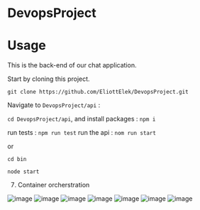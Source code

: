 # DevopsProject

# Usage
  
  This is the back-end of our chat application. 
  
  Start by cloning this project. 
  
  `git clone https://github.com/EliottElek/DevopsProject.git`
  
  Navigate to `DevopsProject/api` : 
  
  `cd DevopsProject/api`, and install packages : 
  `npm i`
  
  run tests : `npm run test` 
  run the api : `nom run start` 
  
  or 
  
  `cd bin`
  
  `node start`


 7. Container orcherstration
 
 ![image](https://user-images.githubusercontent.com/64375473/146779600-a15f622f-3465-4506-88e2-f0d6cdbdfa9e.png)
![image](https://user-images.githubusercontent.com/64375473/146781191-aad85349-302e-4fe3-948c-2ef4a2e4613e.png)
![image](https://user-images.githubusercontent.com/64375473/146781294-ff788e53-d6fd-40d7-9f22-4b8139b55fa5.png)
![image](https://user-images.githubusercontent.com/64375473/146781336-8c0852e5-1bb8-49cd-8def-7cfb184c3ec1.png)
![image](https://user-images.githubusercontent.com/64375473/146781752-918cb468-2cbb-454a-8a35-d04ab1a00871.png)
![image](https://user-images.githubusercontent.com/64375473/146781777-922d8be0-8841-41d5-bd9b-37bc5684ecec.png)
![image](https://user-images.githubusercontent.com/64375473/146781877-fb532e61-f2a0-49e1-9cf0-89b6468c49d3.png)

